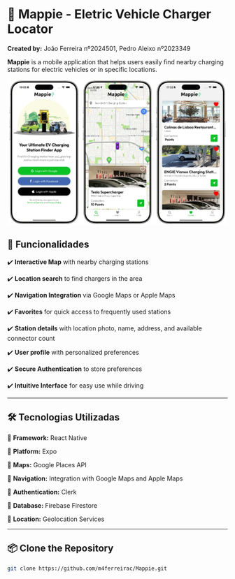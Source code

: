 # 🔌 Mappie - Eletric Vehicle Charger Locator

**Created by:** João Ferreira nº2024501, Pedro Aleixo nº2023349

**Mappie** is a mobile application that helps users easily find nearby charging stations for electric vehicles or in specific locations.

<p align="center">
  <img src="screenshots/main.webp" alt="Principal" width="500"/>
</p>

## 🚀 Funcionalidades

✔️ **Interactive Map** with nearby charging stations

✔️ **Location search** to find chargers in the area

✔️ **Navigation Integration** via Google Maps or Apple Maps

✔️ **Favorites** for quick access to frequently used stations

✔️ **Station details** with location photo, name, address, and available connector count

✔️ **User profile** with personalized preferences

✔️ **Secure Authentication** to store preferences

✔️ **Intuitive Interface** for easy use while driving

---

## 🛠️ Tecnologias Utilizadas

🔹 **Framework:** React Native 

🔹 **Platform:** Expo

🔹 **Maps:** Google Places API

🔹 **Navigation:** Integration with Google Maps and Apple Maps

🔹 **Authentication:** Clerk

🔹 **Database:** Firebase Firestore

🔹 **Location:** Geolocation Services

---

## 📦 Clone the Repository

```bash
git clone https://github.com/m4ferreirac/Mappie.git
```
